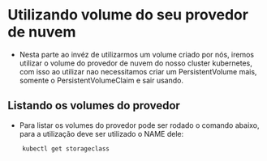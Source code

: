 # Utilizando volume do seu provedor de nuvem
- Nesta parte ao invéz de utilizarmos um volume criado por nós, iremos utilizar o volume do provedor de nuvem do nosso cluster kubernetes, com isso ao utilizar nao necessitamos criar um PersistentVolume mais, somente o PersistentVolumeClaim e sair usando.
## Listando os volumes do provedor
- Para listar os volumes do provedor pode ser rodado o comando abaixo, para a utilização deve ser utilizado o NAME dele:
`````
    kubectl get storageclass
`````